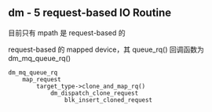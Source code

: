 ## dm - 5 request-based IO Routine


目前只有 mpath 是 request-based 的

request-based 的 mapped device，其 queue_rq() 回调函数为 dm_mq_queue_rq()

```
dm_mq_queue_rq
    map_request
        target_type->clone_and_map_rq()
            dm_dispatch_clone_request
                blk_insert_cloned_request
```
